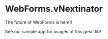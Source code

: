 # WebForms.vNextinator
The future of WebForms is here!!

See our sample app for usages of this great lib!
